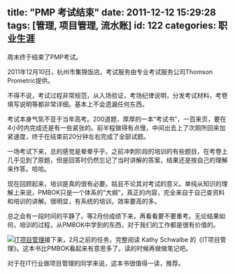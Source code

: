 title: "PMP 考试结束"
date: 2011-12-12 15:29:28
tags: [管理, 项目管理, 流水账]
id: 122
categories:  职业生涯
---

周末终于结束了PMP考试。

<!--more-->

2011年12月10日，杭州市集锦饭店。考试服务由专业考试服务公司Thomson Prometric提供。

不得不说，考试过程非常规范，从入场验证，考场纪律说明，分发考试材料，考卷填写说明等都非常详细。基本上不会遗漏任何东西。

考试本身气氛不亚于当年高考。200道题，厚厚的一本“考试书”，一百来页，要在4小时内完成还是有一些紧张的。前半程做得有点慢，中间出去上了次厕所回来加紧速度，终于在结束前20分钟左右完成了全部试题。

一场考试下来，总的感觉是晕晕乎乎。之前冲刺阶段的培训的有些题目，在考卷上几乎见到了原题，但是回答时仍然忘记了当时讲解的答案，结果还是按自己的理解来作答。哈哈。

现在回顾起来，培训是真的很有必要。姑且不论其对考试的意义。单纯从知识的理解上来说，PMBOK只是一个体系的“大纲”，真正的内容，完全来自于自己查资料和培训的讲解。很明显，有系统的培训，效率要高的多。

总之会有一段时间的平静了。等2月份成绩下来，再看看要不要重考。无论结果如何，培训的过程，从PMBOK中学到的东西，对于我们的工作都是很有价值的。

[![IT项目管理](http://catxn.u.qiniudn.com/images/book_it_pm_6.jpg-o)](http://www.amazon.cn/IT%E9%A1%B9%E7%9B%AE%E7%AE%A1%E7%90%86-%E5%87%AF%E8%A5%BF%C2%B7%E6%96%BD%E7%93%A6%E5%B0%94%E8%B4%9D/dp/B004HW7ZEQ/)接下来，2月之前的任务，完整阅读 Kathy Schwalbe 的《IT项目管理》。这本书比PMBOK看起来有意思多了。读的时候再做做笔记吧。

对于在IT行业做项目管理的同学来说，这本书很值得一读，推荐。
